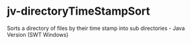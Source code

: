 # jv-directoryTimeStampSort
Sorts a directory of files by their time stamp into sub directories - Java Version (SWT Windows)
